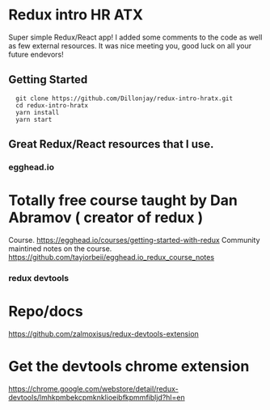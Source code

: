 # Redux intro HR ATX

Super simple Redux/React app! I added some comments to the code as well as few external resources. It was nice meeting you, good luck on all your future endevors!

## Getting Started

```
  git clone https://github.com/Dillonjay/redux-intro-hratx.git
  cd redux-intro-hratx
  yarn install
  yarn start

```
## Great Redux/React resources that I use.

### egghead.io
# Totally free course taught by Dan Abramov ( creator of redux )
Course.
https://egghead.io/courses/getting-started-with-redux
Community maintined notes on the course.
https://github.com/tayiorbeii/egghead.io_redux_course_notes

### redux devtools
# Repo/docs
https://github.com/zalmoxisus/redux-devtools-extension
# Get the devtools chrome extension
https://chrome.google.com/webstore/detail/redux-devtools/lmhkpmbekcpmknklioeibfkpmmfibljd?hl=en
